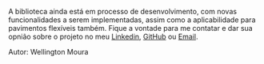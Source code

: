 A biblioteca ainda está em processo de desenvolvimento, com novas funcionalidades a serem implementadas, assim como a aplicabilidade para pavimentos flexíveis também. Fique a vontade para me contatar e dar sua opnião sobre o projeto no meu [Linkedin](www.linkedin.com/in/wmoural), [GitHub](https://github.com/wmoural) ou [Email](pro.wmoura@gmail.com).

Autor: Wellington Moura